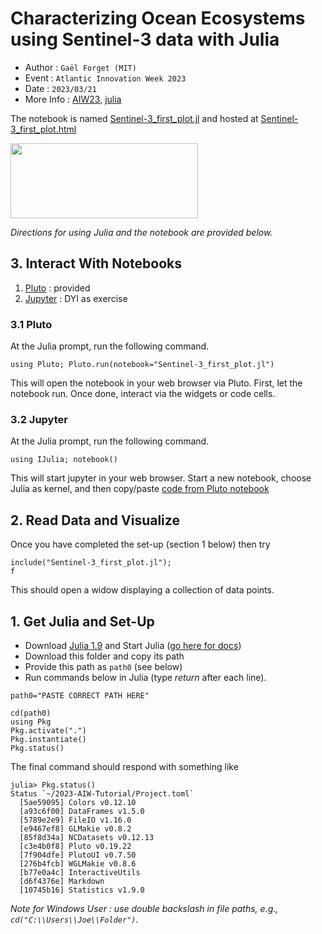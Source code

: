 
# Characterizing Ocean Ecosystems using Sentinel-3 data with Julia

- Author : `Gaël Forget (MIT)`
- Event : `Atlantic Innovation Week 2023`
- Date : `2023/03/21`
- More Info : [AIW23](https://www.atlanticinnovationweek.org), [julia](https://julialang.org)

The notebook is named [Sentinel-3\_first\_plot.jl](https://github.com/gaelforget/Atlantic_Innovation_Week_2023_Julia_Tutorial/blob/main/Sentinel-3_first_plot.jl) and hosted at [Sentinel-3\_first\_plot.html](https://gaelforget.github.io/Atlantic_Innovation_Week_2023_Julia_Tutorial/Sentinel-3_first_plot.html)

<img src="https://user-images.githubusercontent.com/20276764/226612244-8a0b955a-97e0-4e05-aa90-1857c721f6bd.png" width="300" height="120">

_Directions for using Julia and the notebook are provided below._

## 3. Interact With Notebooks

1. [Pluto](https://plutojl-preview.netlify.app) : provided
2. [Jupyter](https://jupyter.org) : DYI as exercise

### 3.1 Pluto

At the Julia prompt, run the following command.

```
using Pluto; Pluto.run(notebook="Sentinel-3_first_plot.jl")
```

This will open the notebook in your web browser via Pluto. First, let the notebook run. Once done, interact via the widgets or code cells.

### 3.2 Jupyter

At the Julia prompt, run the following command.

```using IJulia; notebook()```

This will start jupyter in your web browser. Start a new notebook, choose Julia as kernel, and then copy/paste [code from Pluto notebook](https://github.com/gaelforget/Atlantic_Innovation_Week_2023_Julia_Tutorial/blob/main/Sentinel-3_first_plot.jl)

## 2. Read Data and Visualize

Once you have completed the set-up (section 1 below) then try

```
include("Sentinel-3_first_plot.jl");
f
```

This should open a widow displaying a collection of data points.

## 1. Get Julia and Set-Up

- Download [Julia 1.9](https://julialang.org/downloads/#upcoming_release) and Start Julia ([go here for docs](https://julialang.org))
- Download this folder and copy its path
- Provide this path as `path0` (see below)
- Run commands below in Julia (type _return_ after each line).

```
path0="PASTE CORRECT PATH HERE"

cd(path0)
using Pkg
Pkg.activate(".")
Pkg.instantiate()
Pkg.status()
```

The final command should respond with something like

```
julia> Pkg.status()
Status `~/2023-AIW-Tutorial/Project.toml`
  [5ae59095] Colors v0.12.10
  [a93c6f00] DataFrames v1.5.0
  [5789e2e9] FileIO v1.16.0
  [e9467ef8] GLMakie v0.8.2
  [85f8d34a] NCDatasets v0.12.13
  [c3e4b0f8] Pluto v0.19.22
  [7f904dfe] PlutoUI v0.7.50
  [276b4fcb] WGLMakie v0.8.6
  [b77e0a4c] InteractiveUtils
  [d6f4376e] Markdown
  [10745b16] Statistics v1.9.0
```

_Note for Windows User : use double backslash in file paths, e.g., `cd("C:\\Users\\Joe\\Folder")`._
